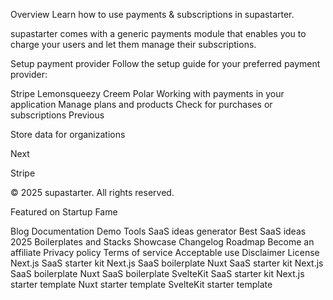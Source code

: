 Overview
Learn how to use payments & subscriptions in supastarter.

supastarter comes with a generic payments module that enables you to charge your users and let them manage their subscriptions.

Setup payment provider
Follow the setup guide for your preferred payment provider:

Stripe
Lemonsqueezy
Creem
Polar
Working with payments in your application
Manage plans and products
Check for purchases or subscriptions
Previous

Store data for organizations

Next

Stripe

© 2025 supastarter. All rights reserved.

Featured on Startup Fame



Blog
Documentation
Demo
Tools
SaaS ideas generator
Best SaaS ideas 2025
Boilerplates and Stacks
Showcase
Changelog
Roadmap
Become an affiliate
Privacy policy
Terms of service
Acceptable use
Disclaimer
License
Next.js SaaS starter kit
Next.js SaaS boilerplate
Nuxt SaaS starter kit
Next.js SaaS boilerplate
Nuxt SaaS boilerplate
SvelteKit SaaS starter kit
Next.js starter template
Nuxt starter template
SvelteKit starter template

